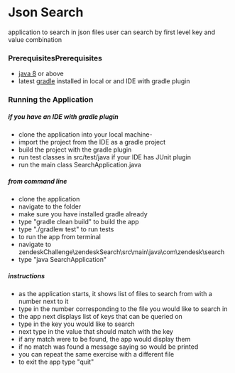 # Json Search
application to search in json files
user can search by first level key and value combination

### PrerequisitesPrerequisites
- [java 8](https://java.com/en/download/ "java 8") or above
- latest [gradle]( https://gradle.org/install/ "gradle") installed in local or and IDE with gradle plugin

### Running the Application
 #####  if you have an IDE with gradle plugin
 - clone the application into your local machine- 
 - import the project from the IDE as a gradle project
 - build the project with the gradle plugin
 - run test classes in src/test/java if your IDE has JUnit plugin
 - run the main class SearchApplication.java

 ##### from command line
 - 	clone the application
 - 	navigate to the folder
 -  make sure you have installed gradle already
 - 	type "gradle clean build" to build the app
 - 	type "./gradlew test" to run tests
 - 	to run the app from terminal
 - 	navigate to zendeskChallenge\zendeskSearch\src\main\java\com\zendesk\search
 - 	type "java SearchApplication"
	
##### instructions
- 	as the application starts, it shows list of files to search from with a number next to it
- 	type in the number corresponding to the file you would like to search in
- 	the app next displays list of keys that can be queried on
- 	type in the key you would like to search
- 	next type in the value that should match with the key
- 	if any match were to be found, the app would display them
- 	if no match was found a message saying so would be printed
- 	you can repeat the same exercise with a different file
- 	to exit the app type "quit"
